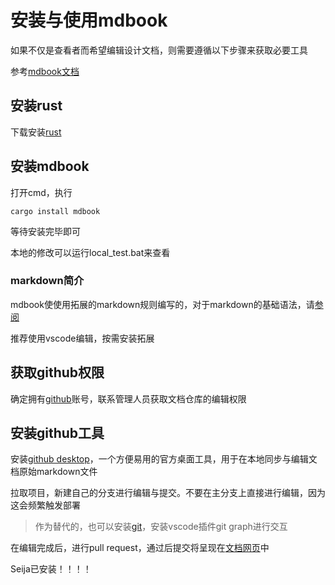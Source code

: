 # 安装与使用mdbook

如果不仅是查看者而希望编辑设计文档，则需要遵循以下步骤来获取必要工具

参考[mdbook文档](https://rust-lang.github.io/mdBook/guide/installation.html)

## 安装rust

下载安装[rust](https://rust-lang.github.io/mdBook/index.html)

## 安装mdbook

打开cmd，执行
```
cargo install mdbook
```
等待安装完毕即可

本地的修改可以运行local_test.bat来查看

### markdown简介

mdbook使使用拓展的markdown规则编写的，对于markdown的基础语法，请[参阅](https://markdown.com.cn/basic-syntax/)

推荐使用vscode编辑，按需安装拓展

## 获取github权限

确定拥有[github](https://github.com/)账号，联系管理人员获取文档仓库的编辑权限

## 安装github工具

安装[github desktop](https://desktop.github.com/download/)，一个方便易用的官方桌面工具，用于在本地同步与编辑文档原始markdown文件

拉取项目，新建自己的分支进行编辑与提交。不要在主分支上直接进行编辑，因为这会频繁触发部署

> 作为替代的，也可以安装[git](https://git-scm.com/downloads/win)，安装vscode插件git graph进行交互

在编辑完成后，进行pull request，通过后提交将呈现在[文档网页](https://fengruoshuiran.github.io/RootsGodDoc/)中

Seija已安装！！！！
